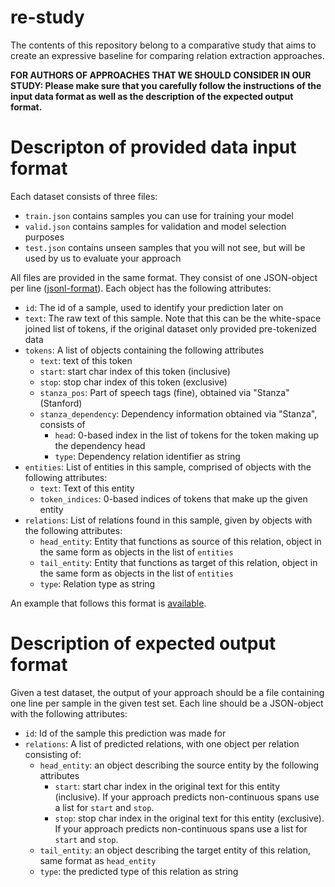 # re-study
The contents of this repository belong to a comparative study that aims to create an expressive baseline for comparing relation extraction approaches.

**FOR AUTHORS OF APPROACHES THAT WE SHOULD CONSIDER IN OUR STUDY: Please make sure that you carefully follow the instructions of the input data format as well as the description of the expected output format.**

# Descripton of provided data input format

Each dataset consists of three files: 

- `train.json` contains samples you can use for training your model
- `valid.json` contains samples for validation and model selection purposes
- `test.json` contains unseen samples that you will not see, but will be used by us to evaluate your approach

All files are provided in the same format. They consist of one JSON-object per line ([jsonl-format](https://jsonlines.org/)).
Each object has the following attributes:

- `id`: The id of a sample, used to identify your prediction later on
- `text`: The raw text of this sample. Note that this can be the white-space joined list of tokens, if the original dataset only provided pre-tokenized data
- `tokens`: A list of objects containing the following attributes
  - `text`: text of this token
  - `start`: start char index of this token (inclusive)
  - `stop`: stop char index of this token (exclusive)
  - `stanza_pos`: Part of speech tags (fine), obtained via "Stanza" (Stanford)
  - `stanza_dependency`: Dependency information obtained via "Stanza", consists of
    - `head`: 0-based index in the list of tokens for the token making up the dependency head
	- `type`: Dependency relation identifier as string
- `entities`: List of entities in this sample, comprised of objects with the following attributes:
  - `text`: Text of this entity
  - `token_indices`: 0-based indices of tokens that make up the given entity
- `relations`: List of relations found in this sample, given by objects with the following attributes:
  - `head_entity`: Entity that functions as source of this relation, object in the same form as objects in the list of `entities`
  - `tail_entity`: Entity that functions as target of this relation, object in the same form as objects in the list of `entities`
  - `type`: Relation type as string

An example that follows this format is [available](sample.jsonl).

# Description of expected output format

Given a test dataset, the output of your approach should be a file containing one line per sample in the given test set. 
Each line should be a JSON-object with the following attributes:

- `id`: Id of the sample this prediction was made for
- `relations`: A list of predicted relations, with one object per relation consisting of:
  - `head_entity`: an object describing the source entity by the following attributes    
    - `start`: start char index in the original text for this entity (inclusive). If your approach predicts non-continuous spans use a list for `start` and `stop`.
	- `stop`: stop char index in the original text for this entity (exclusive). If your approach predicts non-continuous spans use a list for `start` and `stop`.
  - `tail_entity`: an object describing the target entity of this relation, same format as `head_entity`
  - `type`: the predicted type of this relation as string
